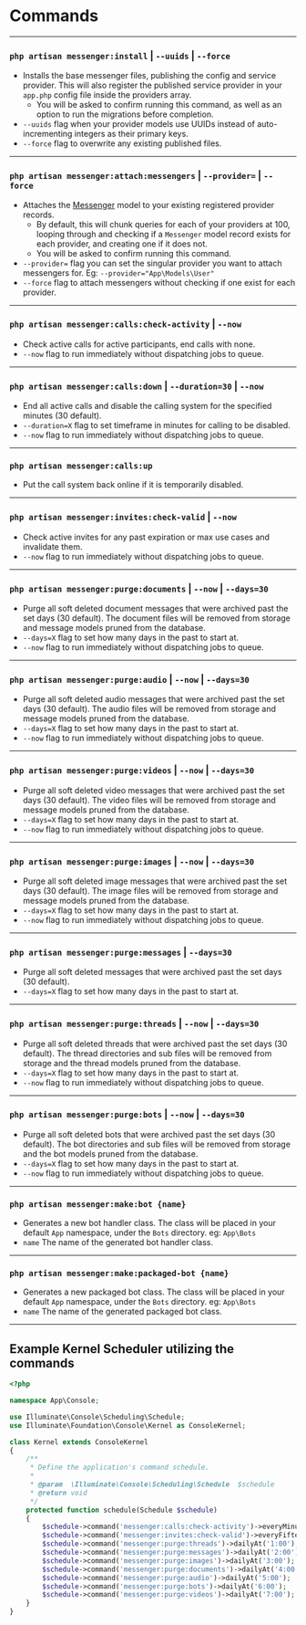 # Commands

---

### `php artisan messenger:install` | `--uuids` | `--force`
- Installs the base messenger files, publishing the config and service provider. This will also register the published service provider in your `app.php` config file inside the providers array.
  - You will be asked to confirm running this command, as well as an option to run the migrations before completion.
- `--uuids` flag when your provider models use UUIDs instead of auto-incrementing integers as their primary keys.
- `--force` flag to overwrite any existing published files.

---

### `php artisan messenger:attach:messengers` | `--provider=` | `--force`
- Attaches the [Messenger][link-messenger-model] model to your existing registered provider records.
  - By default, this will chunk queries for each of your providers at 100, looping through and checking if a `Messenger` model record exists for each provider, and creating one if it does not.
  - You will be asked to confirm running this command.
- `--provider=` flag you can set the singular provider you want to attach messengers for. Eg: `--provider="App\Models\User"`
- `--force` flag to attach messengers without checking if one exist for each provider.

---

### `php artisan messenger:calls:check-activity` | `--now`
- Check active calls for active participants, end calls with none.
- `--now` flag to run immediately without dispatching jobs to queue.

---

### `php artisan messenger:calls:down` | `--duration=30` | `--now`
- End all active calls and disable the calling system for the specified minutes (30 default).
- `--duration=X` flag to set timeframe in minutes for calling to be disabled.
- `--now` flag to run immediately without dispatching jobs to queue.

---

### `php artisan messenger:calls:up`
- Put the call system back online if it is temporarily disabled.

---

### `php artisan messenger:invites:check-valid` | `--now`
- Check active invites for any past expiration or max use cases and invalidate them.
- `--now` flag to run immediately without dispatching jobs to queue.

---

### `php artisan messenger:purge:documents` | `--now` | `--days=30`
- Purge all soft deleted document messages that were archived past the set days (30 default). The document files will be removed from storage and message models pruned from the database.
- `--days=X` flag to set how many days in the past to start at.
- `--now` flag to run immediately without dispatching jobs to queue.

---

### `php artisan messenger:purge:audio` | `--now` | `--days=30`
- Purge all soft deleted audio messages that were archived past the set days (30 default). The audio files will be removed from storage and message models pruned from the database.
- `--days=X` flag to set how many days in the past to start at.
- `--now` flag to run immediately without dispatching jobs to queue.

---

### `php artisan messenger:purge:videos` | `--now` | `--days=30`
- Purge all soft deleted video messages that were archived past the set days (30 default). The video files will be removed from storage and message models pruned from the database.
- `--days=X` flag to set how many days in the past to start at.
- `--now` flag to run immediately without dispatching jobs to queue.

---

### `php artisan messenger:purge:images` | `--now` | `--days=30`
- Purge all soft deleted image messages that were archived past the set days (30 default). The image files will be removed from storage and message models pruned from the database.
- `--days=X` flag to set how many days in the past to start at.
- `--now` flag to run immediately without dispatching jobs to queue.

---

### `php artisan messenger:purge:messages` | `--days=30`
- Purge all soft deleted messages that were archived past the set days (30 default).
- `--days=X` flag to set how many days in the past to start at.

---

### `php artisan messenger:purge:threads` | `--now` | `--days=30`
- Purge all soft deleted threads that were archived past the set days (30 default). The thread directories and sub files will be removed from storage and the thread models pruned from the database.
- `--days=X` flag to set how many days in the past to start at.
- `--now` flag to run immediately without dispatching jobs to queue.

---

### `php artisan messenger:purge:bots` | `--now` | `--days=30`
- Purge all soft deleted bots that were archived past the set days (30 default). The bot directories and sub files will be removed from storage and the bot models pruned from the database.
- `--days=X` flag to set how many days in the past to start at.
- `--now` flag to run immediately without dispatching jobs to queue.

---

### `php artisan messenger:make:bot {name}`
- Generates a new bot handler class. The class will be placed in your default `App` namespace, under the `Bots` directory. eg: `App\Bots`
- `name` The name of the generated bot handler class.

---

### `php artisan messenger:make:packaged-bot {name}`
- Generates a new packaged bot class. The class will be placed in your default `App` namespace, under the `Bots` directory. eg: `App\Bots`
- `name` The name of the generated packaged bot class.

---

## Example Kernel Scheduler utilizing the commands
```php
<?php

namespace App\Console;

use Illuminate\Console\Scheduling\Schedule;
use Illuminate\Foundation\Console\Kernel as ConsoleKernel;

class Kernel extends ConsoleKernel
{
    /**
     * Define the application's command schedule.
     *
     * @param  \Illuminate\Console\Scheduling\Schedule  $schedule
     * @return void
     */
    protected function schedule(Schedule $schedule)
    {
        $schedule->command('messenger:calls:check-activity')->everyMinute();
        $schedule->command('messenger:invites:check-valid')->everyFifteenMinutes();
        $schedule->command('messenger:purge:threads')->dailyAt('1:00');
        $schedule->command('messenger:purge:messages')->dailyAt('2:00');
        $schedule->command('messenger:purge:images')->dailyAt('3:00');
        $schedule->command('messenger:purge:documents')->dailyAt('4:00');
        $schedule->command('messenger:purge:audio')->dailyAt('5:00');
        $schedule->command('messenger:purge:bots')->dailyAt('6:00');
        $schedule->command('messenger:purge:videos')->dailyAt('7:00');
    }
}
```

[link-messenger-model]: https://github.com/RTippin/messenger/blob/1.x/src/Models/Messenger.php